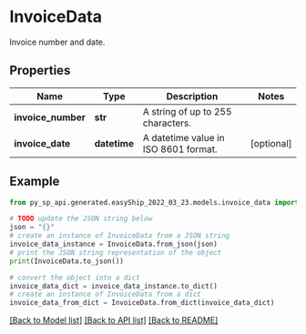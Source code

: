 # InvoiceData

Invoice number and date.

## Properties

Name | Type | Description | Notes
------------ | ------------- | ------------- | -------------
**invoice_number** | **str** | A string of up to 255 characters. | 
**invoice_date** | **datetime** | A datetime value in ISO 8601 format. | [optional] 

## Example

```python
from py_sp_api.generated.easyShip_2022_03_23.models.invoice_data import InvoiceData

# TODO update the JSON string below
json = "{}"
# create an instance of InvoiceData from a JSON string
invoice_data_instance = InvoiceData.from_json(json)
# print the JSON string representation of the object
print(InvoiceData.to_json())

# convert the object into a dict
invoice_data_dict = invoice_data_instance.to_dict()
# create an instance of InvoiceData from a dict
invoice_data_from_dict = InvoiceData.from_dict(invoice_data_dict)
```
[[Back to Model list]](../README.md#documentation-for-models) [[Back to API list]](../README.md#documentation-for-api-endpoints) [[Back to README]](../README.md)


